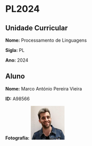 # PL2024
## Unidade Curricular

**Nome:** Processamento de Linguagens

**Sigla:** PL

**Ano:** 2024

## Aluno

**Nome:** Marco António Pereira Vieira

**ID:** A98566

**Fotografia:** 
![Fotografia do aluno](./FotoUM.png)
